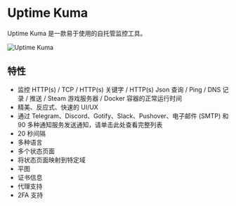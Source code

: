 # Uptime Kuma

Uptime Kuma 是一款易于使用的自托管监控工具。

![Uptime Kuma](https://file.lifebus.top/imgs/uptime_kuma_cover.jpg)

## 特性

+ 监控 HTTP(s) / TCP / HTTP(s) 关键字 / HTTP(s) Json 查询 / Ping / DNS 记录 / 推送 / Steam 游戏服务器 / Docker 容器的正常运行时间
+ 精美、反应式、快速的 UI/UX
+ 通过 Telegram、Discord、Gotify、Slack、Pushover、电子邮件 (SMTP) 和 90 多种通知服务发送通知，请单击此处查看完整列表
+ 20 秒间隔
+ 多种语言
+ 多个状态页面
+ 将状态页面映射到特定域
+ 平图
+ 证书信息
+ 代理支持
+ 2FA 支持
